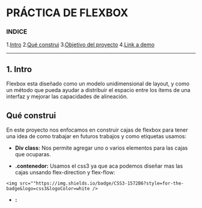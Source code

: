 # PRÁCTICA DE FLEXBOX 

###  **INDICE**
1.[Intro](#)
2.[Qué construi](#)
3.[Objetivo del proyecto](#)
4.[Link a demo ](#)

****
## 1. Intro 
Flexbox  esta diseñado como un modelo unidimensional de layout, y como un método que pueda ayudar a distribuir el espacio entre los ítems de una interfaz y mejorar las capacidades de alineación.


## Qué construi
En este proyecto nos enfocamos en construir cajas de flexbox para tener una idea de como trabajar en futuros trabajos y como etiquetas usamos:

  * **Div class:** Nos permite agregar uno o varios elementos para las cajas que ocuparas.

  *  **.contenedor:** Usamos el css3 ya que aca podemos diseñar mas las cajas unsando flex-direction y flex-flow:

     
    <img src=""https://img.shields.io/badge/CSS3-1572B6?style=for-the-badge&logo=css3&logoColor=white />
* **:**
    
    




 
